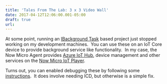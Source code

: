 ```yaml
---
title: 'Tales From The Lab: 3 x 3 Video Wall'
date: 2017-04-12T12:06:00.001-05:00
draft: true
url: 
---
```


  
At some point, running an [IBackground Task](https://developer.microsoft.com/en-us/windows/iot/docs/backgroundapplications) based project just stopped working on my development machines.  You can use these on an IoT Core device to provide background service like functionality.  In my case, the Now Micro Agent provides [Azure IoT Hub](https://docs.microsoft.com/en-us/azure/iot-hub/), device management and other services on the [Now Micro IoT Player](http://www.nowmicro.com/Embedded/MP/IoTPlayer).  
  
Turns out, you can enabled debugging these by following some [instructions](https://developer.microsoft.com/en-us/windows/iot/docs/embeddedmode).  It does involve needing ICD, but otherwise is a simple fix.